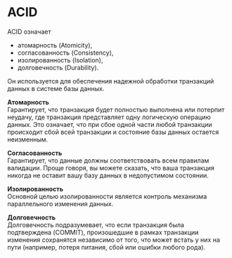 # ACID

ACID означает 
* атомарность (Atomicity), 
* согласованность (Consistency), 
* изолированность (Isolation), 
* долговечность (Durability). 

Он используется для обеспечения надежной обработки транзакций данных в системе базы данных.

__Атомарность__\
Гарантирует, что транзакция будет полностью выполнена или потерпит неудачу, где транзакция представляет одну логическую операцию данных. Это означает, что при сбое одной части любой транзакции происходит сбой всей транзакции и состояние базы данных остается неизменным.


__Согласованность__\
Гарантирует, что данные должны соответствовать всем правилам валидации. Проще говоря, вы можете сказать, что ваша транзакция никогда не оставит вашу базу данных в недопустимом состоянии.


__Изолированность__\
Основной целью изолированности является контроль механизма параллельного изменения данных.


__Долговечность__\
Долговечность подразумевает, что если транзакция была подтверждена (COMMIT), произошедшие в рамках транзакции изменения сохранятся независимо от того, что может встать у них на пути (например, потеря питания, сбой или ошибки любого рода).
